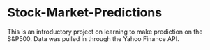# Stock-Market-Predictions
This is an introductory project on learning to make prediction on the S&amp;P500. Data was pulled in through the Yahoo Finance API.
